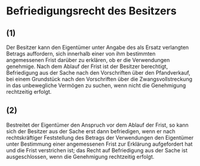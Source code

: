 # Befriedigungsrecht des Besitzers



## (1)

 Der Besitzer kann den Eigentümer unter Angabe des als Ersatz verlangten Betrags auffordern, sich innerhalb einer von ihm bestimmten angemessenen Frist darüber zu erklären, ob er die Verwendungen genehmige. Nach dem Ablauf der Frist ist der Besitzer berechtigt, Befriedigung aus der Sache nach den Vorschriften über den Pfandverkauf, bei einem Grundstück nach den Vorschriften über die Zwangsvollstreckung in das unbewegliche Vermögen zu suchen, wenn nicht die Genehmigung rechtzeitig erfolgt.

## (2)

 Bestreitet der Eigentümer den Anspruch vor dem Ablauf der Frist, so kann sich der Besitzer aus der Sache erst dann befriedigen, wenn er nach rechtskräftiger Feststellung des Betrags der Verwendungen den Eigentümer unter Bestimmung einer angemessenen Frist zur Erklärung aufgefordert hat und die Frist verstrichen ist; das Recht auf Befriedigung aus der Sache ist ausgeschlossen, wenn die Genehmigung rechtzeitig erfolgt. 

